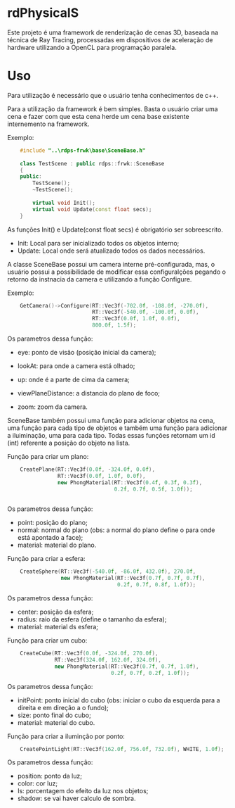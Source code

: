 # rdPhysicalS

Este projeto é uma framework de renderização de cenas 3D, baseada na técnica de Ray Tracing, 
processadas em dispositivos de aceleração de hardware utilizando a OpenCL para programação paralela.

# Uso

Para utilização é necessário que o usuário tenha conhecimentos de c++.

Para a utilização da framework é bem simples. Basta o usuário criar uma cena e fazer
com que esta cena herde um cena base existente internemento na framework.

Exemplo:

```c++
	#include "..\rdps-frwk\base\SceneBase.h"
	
	class TestScene : public rdps::frwk::SceneBase
	{
	public:
		TestScene();
		~TestScene();
		
		virtual void Init();
		virtual void Update(const float secs);
	}
```
	
As funções Init() e Update(const float secs) é obrigatório ser sobreescrito.

* Init: Local para ser inicializado todos os objetos interno;
* Update: Local onde será atualizado todos os dados necessários.

A classe SceneBase possui um camera interne pré-configurada, mas, o usuário possui a possibilidade 
de modificar essa configuralções pegando o retorno da instnacia da camera e utilizando a função
Configure.

Exemplo:

```c++
	GetCamera()->Configure(RT::Vec3f(-702.0f, -108.0f, -270.0f), 
						   RT::Vec3f(-540.0f, -100.0f, 0.0f), 
						   RT::Vec3f(0.0f, 1.0f, 0.0f), 
						   800.0f, 1.5f);
```
						   
Os parametros dessa função:

* eye: ponto de visão (posição inicial da camera);

* lookAt: para onde a camera está olhado;

* up: onde é a parte de cima da camera;

* viewPlaneDistance: a distancia do plano de foco;

* zoom: zoom da camera.

SceneBase também possui uma função para adicionar objetos na cena, uma função para cada tipo de objetos
e também uma função para adicionar a iluiminação, uma para cada tipo. Todas essas funções retornam um
id (int) referente a posição do objeto na lista.

Função para criar um plano:

```c++
	CreatePlane(RT::Vec3f(0.0f, -324.0f, 0.0f), 
				RT::Vec3f(0.0f, 1.0f, 0.0f), 
				new PhongMaterial(RT::Vec3f(0.4f, 0.3f, 0.3f), 
								  0.2f, 0.7f, 0.5f, 1.0f));
		
```	
	
Os parametros dessa função:
	
* point: posição do plano;
* normal: normal do plano (obs: a normal do plano define o para onde está apontado a face);
* material: material do plano.
	
Função para criar a esfera:

```c++
	CreateSphere(RT::Vec3f(-540.0f, -86.0f, 432.0f), 270.0f,
				 new PhongMaterial(RT::Vec3f(0.7f, 0.7f, 0.7f),
								   0.2f, 0.7f, 0.8f, 1.0f));

```

Os parametros dessa função:
	
* center: posição da esfera;
* radius: raio da esfera (define o tamanho da esfera);
* material: material ds esfera;
	

Função para criar um cubo:

```c++
	CreateCube(RT::Vec3f(0.0f, -324.0f, 270.0f), 
			   RT::Vec3f(324.0f, 162.0f, 324.0f),
			   new PhongMaterial(RT::Vec3f(0.7f, 0.7f, 1.0f),
								 0.2f, 0.7f, 0.2f, 1.0f));
```

Os parametros dessa função:
	
* initPoint: ponto inicial do cubo (obs: iniciar o cubo da esquerda para a direita e em direção a o fundo);
* size: ponto final do cubo;
* material: material do cubo.
	

Função para criar a iluminção por ponto:

```c++
	CreatePointLight(RT::Vec3f(162.0f, 756.0f, 732.0f), WHITE, 1.0f);
```

Os parametros dessa função:
	
* position: ponto da luz;
* color: cor luz;
* ls: porcentagem do efeito da luz nos objetos;
* shadow: se vai haver calculo de sombra.


